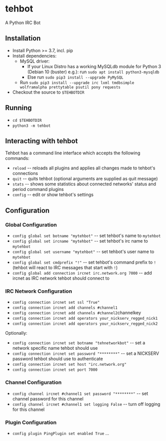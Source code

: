 # tehbot
A Python IRC Bot

## Installation
* Install Python >= 3.7, incl. pip
* Install dependencies:
  * MySQL driver:
     * If your Linux Distro has a working MySQLdb module for Python 3 (Debian 10 (buster) e.g.): run `sudo apt install python3-mysqldb`
     * Else run `sudo pip3 install --upgrade PyMySQL`
  * Run `sudo pip3 install --upgrade irc lxml tmdbsimple wolframalpha prettytable psutil pony requests`
* Checkout the source to `$TEHBOTDIR`

## Running
* `cd $TEHBOTDIR`
* `python3 -m tehbot`

## Interacting with tehbot
Tehbot has a command line interface which accepts the following commands:
* `reload` -- reloads all plugins and applies all changes made to tehbot's connections
* `quit` -- quits tehbot (optional arguments are supplied as quit message)
* `stats` -- shows some statistics about connected networks' status and period command plugins
* `config` -- edit or show tehbot's settings

## Configuration

### Global Configuration
* `config global set botname "mytehbot"` -- set tehbot's name to `mytehbot`
* `config global set ircname "mytehbot"` -- set tehbot's irc name to `mytehbot`
* `config global set username "mytehbot"` -- set tehbot's user name to `mytehbot`
* `config global set cmdprefix "!"` -- set tehbot's command prefix to `!` (tehbot will react to IRC messages that start with `!`)
* `config global add connection ircnet irc.network.org 7000` -- add ircnet as IRC network tehbot should connect to

### IRC Network Configuration
* `config connection ircnet set ssl "True"`
* `config connection ircnet add channels #channel1`
* `config connection ircnet add channels #channel2`channelkey
* `config connection ircnet add operators your_nickserv_regged_nick1`
* `config connection ircnet add operators your_nickserv_regged_nick2`

Optionally:
* `config connection ircnet set botname "tehnetworkbot"` -- set a network specific name tehbot should use
* `config connection ircnet set password "********"` -- set a NICKSERV password tehbot should use to authenticate
* `config connection ircnet set host "irc.network.org"`
* `config connection ircnet set port 7000`

### Channel Configuration
* `config channel ircnet #channel1 set password "********"` -- set channel password for this channel
* `config channel ircnet #channel1 set logging False` -- turn off logging for this channel

### Plugin Configuration
* `config plugin PingPlugin set enabled True`
...
